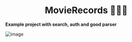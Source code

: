 <h1 align="center"> MovieRecords 🎄🎄🎄 </h1>
<p> <b>Example project with search, auth and good parser</b> </p>

![image](https://github.com/user-attachments/assets/b8fee095-f344-4865-ba83-839eab02cf9d)
